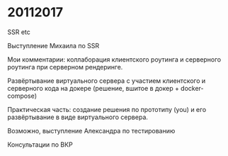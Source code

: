 # 20112017
SSR etc

Выступление Михаила по SSR

Мои комментарии: коллаборация клиентского роутинга и серверного роутинга при серверном рендеринге.

Развёртывание виртуального сервера с участием клиентского и серверного кода на докере (решение, вшитое в докер + docker-compose)

Практическая часть: создание решения по прототипу (you) и его развёртывание в виде виртуального сервера.

Возможно, выступление Александра по тестированию

Консультации по ВКР
